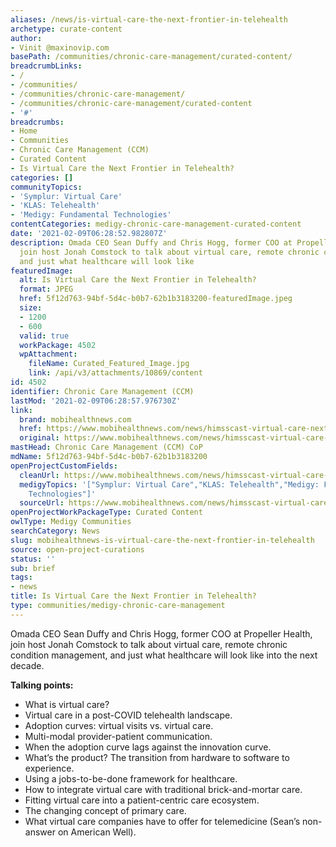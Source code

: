 ```yaml
---
aliases: /news/is-virtual-care-the-next-frontier-in-telehealth
archetype: curate-content
author:
- Vinit @maxinovip.com
basePath: /communities/chronic-care-management/curated-content/
breadcrumbLinks:
- /
- /communities/
- /communities/chronic-care-management/
- /communities/chronic-care-management/curated-content
- '#'
breadcrumbs:
- Home
- Communities
- Chronic Care Management (CCM)
- Curated Content
- Is Virtual Care the Next Frontier in Telehealth?
categories: []
communityTopics:
- 'Symplur: Virtual Care'
- 'KLAS: Telehealth'
- 'Medigy: Fundamental Technologies'
contentCategories: medigy-chronic-care-management-curated-content
date: '2021-02-09T06:28:52.982807Z'
description: Omada CEO Sean Duffy and Chris Hogg, former COO at Propeller Health,
  join host Jonah Comstock to talk about virtual care, remote chronic condition management,
  and just what healthcare will look like
featuredImage:
  alt: Is Virtual Care the Next Frontier in Telehealth?
  format: JPEG
  href: 5f12d763-94bf-5d4c-b0b7-62b1b3183200-featuredImage.jpeg
  size:
  - 1200
  - 600
  valid: true
  workPackage: 4502
  wpAttachment:
    fileName: Curated_Featured_Image.jpg
    link: /api/v3/attachments/10869/content
id: 4502
identifier: Chronic Care Management (CCM)
lastMod: '2021-02-09T06:28:57.976730Z'
link:
  brand: mobihealthnews.com
  href: https://www.mobihealthnews.com/news/himsscast-virtual-care-next-frontier-telehealth-sean-duffy-and-chris-hogg
  original: https://www.mobihealthnews.com/news/himsscast-virtual-care-next-frontier-telehealth-sean-duffy-and-chris-hogg
mastHead: Chronic Care Management (CCM) CoP
mdName: 5f12d763-94bf-5d4c-b0b7-62b1b3183200
openProjectCustomFields:
  cleanUrl: https://www.mobihealthnews.com/news/himsscast-virtual-care-next-frontier-telehealth-sean-duffy-and-chris-hogg
  medigyTopics: '["Symplur: Virtual Care","KLAS: Telehealth","Medigy: Fundamental
    Technologies"]'
  sourceUrl: https://www.mobihealthnews.com/news/himsscast-virtual-care-next-frontier-telehealth-sean-duffy-and-chris-hogg
openProjectWorkPackageType: Curated Content
owlType: Medigy Communities
searchCategory: News
slug: mobihealthnews-is-virtual-care-the-next-frontier-in-telehealth
source: open-project-curations
status: ''
sub: brief
tags:
- news
title: Is Virtual Care the Next Frontier in Telehealth?
type: communities/medigy-chronic-care-management
---
```


<p>Omada CEO Sean Duffy and Chris Hogg, former COO at Propeller Health, join host Jonah Comstock to talk about virtual care, remote chronic condition management, and just what healthcare will look like into the next decade.</p><p><strong>Talking points:</strong></p><ul><li>What is virtual care?</li><li>Virtual care in a post-COVID telehealth landscape.</li><li>Adoption curves: virtual visits vs. virtual care.</li><li>Multi-modal provider-patient communication.</li><li>When the adoption curve lags against the innovation curve.</li><li>What’s the product? The transition from hardware to software to experience.</li><li>Using a jobs-to-be-done framework for healthcare.</li><li>How to integrate virtual care with traditional brick-and-mortar care.</li><li>Fitting virtual care into a patient-centric care ecosystem.</li><li>The changing concept of primary care.</li><li>What virtual care companies have to offer for telemedicine (Sean’s non-answer on American Well).</li></ul>